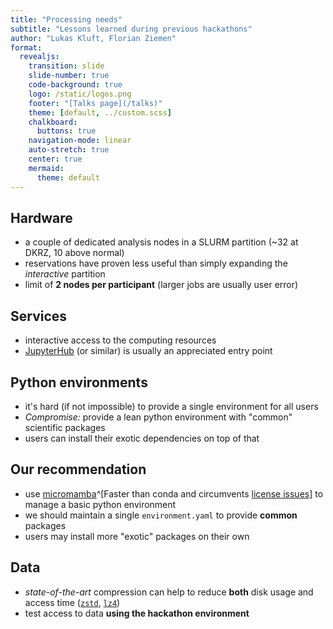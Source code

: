 ```yaml
---
title: "Processing needs"
subtitle: "Lessons learned during previous hackathons"
author: "Lukas Kluft, Florian Ziemen"
format:
  revealjs:
    transition: slide
    slide-number: true
    code-background: true
    logo: /static/logos.png
    footer: "[Talks page](/talks)"
    theme: [default, ../custom.scss]
    chalkboard:
      buttons: true
    navigation-mode: linear
    auto-stretch: true
    center: true
    mermaid:
      theme: default
---
```


## Hardware

* a couple of dedicated analysis nodes in a SLURM partition (~32 at DKRZ, 10 above normal)
* reservations have proven less useful than simply expanding the *interactive* partition
* limit of **2 nodes per participant** (larger jobs are usually user error)

## Services

* interactive access to the computing resources
* [JupyterHub](https://jupyter.org/hub) (or similar) is usually an appreciated entry point

## Python environments

* it's hard (if not impossible) to provide a single environment for all users
* _Compromise:_ provide a lean python environment with "common" scientific packages
* users can install their exotic dependencies on top of that

## Our recommendation

* use [micromamba](https://mamba.readthedocs.io/)^[Faster than conda and circumvents [license issues](https://prefix.dev/blog/towards_a_vendor_lock_in_free_conda_experience)] to manage a basic python environment
* we should maintain a single `environment.yaml` to provide **common** packages
* users may install more "exotic" packages on their own

## Data

* _state-of-the-art_ compression can help to reduce **both** disk usage and access time ([`zstd`](https://github.com/facebook/zstd), [`lz4`](https://github.com/lz4/lz4))
* test access to data **using the hackathon environment**
